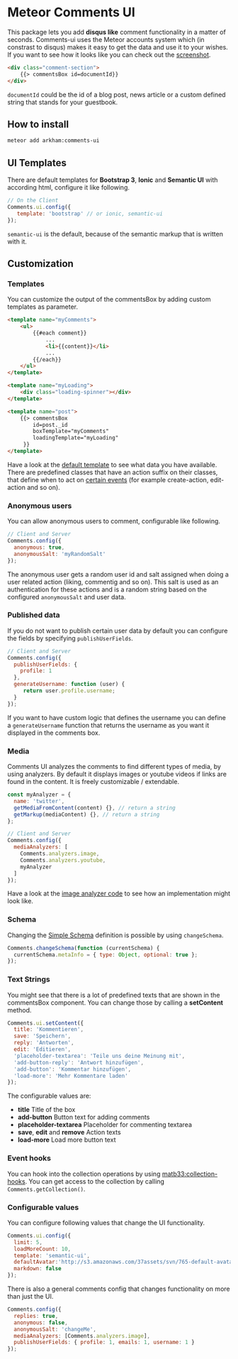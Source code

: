 # Meteor Comments UI

This package lets you add __disqus like__ comment functionality in a matter of seconds.
Comments-ui uses the Meteor accounts system which (in constrast to disqus) makes it easy to get the data and use it to your wishes.
If you want to see how it looks like you can check out the [screenshot](https://raw.githubusercontent.com/ARKHAM-Enterprises/meteor-comments-ui/master/screenshot.png).

```html
<div class="comment-section">
    {{> commentsBox id=documentId}}
</div>
```

```documentId``` could be the id of a blog post, news article or a custom defined string that stands for your guestbook.

## How to install

```bash
meteor add arkham:comments-ui
```

## UI Templates

There are default templates for __Bootstrap 3__, __Ionic__ and __Semantic UI__ with according html, configure it like following.

```javascript
// On the Client
Comments.ui.config({
   template: 'bootstrap' // or ionic, semantic-ui
});
```

```semantic-ui``` is the default, because of the semantic markup that is written with it.

## Customization

### Templates

You can customize the output of the commentsBox by adding custom templates as parameter.

```html
<template name="myComments">
    <ul>
        {{#each comment}}
            ...
            <li>{{content}}</li>
            ...
        {{/each}}
    </ul>
</template>

<template name="myLoading">
    <div class="loading-spinner"></div>
</template>

<template name="post">
    {{> commentsBox 
    	id=post._id 
    	boxTemplate="myComments"
    	loadingTemplate="myLoading"
	 }}
</template>
```

Have a look at the [default template](https://github.com/ARKHAM-Enterprises/meteor-comments-ui/blob/master/lib/components/commentsBox/commentsBox.html) to see what data you have available. There are predefined classes that have an action suffix on their classes, that define when to act on [certain events](https://github.com/ARKHAM-Enterprises/meteor-comments-ui/blob/master/lib/components/commentsBox/commentsBox.js#L143) (for example create-action, edit-action and so on).

### Anonymous users

You can allow anonymous users to comment, configurable like following.

```javascript
// Client and Server
Comments.config({
  anonymous: true,
  anonymousSalt: 'myRandomSalt'
});
```

The anonymous user gets a random user id and salt assigned when doing a user related action (liking, commentig and so on). This salt is used as an authentication for these actions and is a random string based on the configured `anonymousSalt` and user data.

### Published data

If you do not want to publish certain user data by default you can configure the fields by specifying `publishUserFields`.

```javascript
// Client and Server
Comments.config({
  publishUserFields: { 
    profile: 1
  },
  generateUsername: function (user) {
     return user.profile.username;
  }
});
```

If you want to have custom logic that defines the username you can define a `generateUsername` function that returns the username as you want it displayed in the comments box.

### Media

Comments UI analyzes the comments to find different types of media, by using analyzers. By default it displays images or youtube videos if links are found in the content. It is freely customizable / extendable.

```javascript
const myAnalyzer = {
  name: 'twitter',
  getMediaFromContent(content) {}, // return a string
  getMarkup(mediaContent) {}, // return a string
};

// Client and Server
Comments.config({
  mediaAnalyzers: [
    Comments.analyzers.image,
    Comments.analyzers.youtube,
    myAnalyzer
  ]
});
```

Have a look at the [image analyzer code](#) to see how an implementation might look like.

### Schema

Changing the [Simple Schema](https://github.com/aldeed/meteor-simple-schema) definition is possible by using ```changeSchema```.

```javascript
Comments.changeSchema(function (currentSchema) {
  currentSchema.metaInfo = { type: Object, optional: true };
});
```

### Text Strings

You might see that there is a lot of predefined texts that are shown in the commentsBox component. You can change those by calling a __setContent__
method.

```javascript
Comments.ui.setContent({
  title: 'Kommentieren',
  save: 'Speichern',
  reply: 'Antworten',
  edit: 'Editieren',
  'placeholder-textarea': 'Teile uns deine Meinung mit',
  'add-button-reply': 'Antwort hinzufügen',
  'add-button': 'Kommentar hinzufügen',
  'load-more': 'Mehr Kommentare laden'
});
```

The configurable values are:

* __title__ Title of the box
* __add-button__ Button text for adding comments
* __placeholder-textarea__ Placeholder for commenting textarea
* __save__, __edit__  and __remove__ Action texts
* __load-more__ Load more button text

### Event hooks

You can hook into the collection operations by using [matb33:collection-hooks](https://atmospherejs.com/matb33/collection-hooks). You can get access to the collection by calling `Comments.getCollection()`.

### Configurable values

You can configure following values that change the UI functionality.

```javascript
Comments.ui.config({
  limit: 5,
  loadMoreCount: 10,
  template: 'semantic-ui',
  defaultAvatar:'http://s3.amazonaws.com/37assets/svn/765-default-avatar.png',
  markdown: false
});
```

There is also a general comments config that changes functionality on more than just the UI.

```javascript
Comments.config({
  replies: true,
  anonymous: false,
  anonymousSalt: 'changeMe',
  mediaAnalyzers: [Comments.analyzers.image],
  publishUserFields: { profile: 1, emails: 1, username: 1 }
});
```
